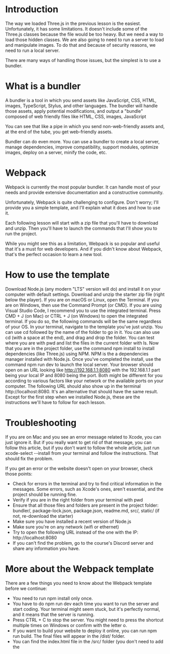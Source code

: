 # Introduction
  
The way we loaded Three.js in the previous lesson is the easiest. Unfortunately, it has some limitations. It doesn't include some of the Three.js classes because the file would be too heavy. But we need a way to load those hidden classes. We are also going to need to run a server to load and manipulate images. To do that and because of security reasons, we need to run a local server.

There are many ways of handling those issues, but the simplest is to use a bundler.

# What is a bundler
  
A bundler is a tool in which you send assets like JavaScript, CSS, HTML, images, TypeScript, Stylus, and other languages. The bundler will handle those assets, apply potential modifications, and output a "bundle" composed of web friendly files like HTML, CSS, images, JavaScript

You can see that like a pipe in which you send non-web-friendly assets and, at the end of the tube, you get web-friendly assets.

Bundler can do even more. You can use a bundler to create a local server, manage dependencies, improve compatibility, support modules, optimize images, deploy on a server, minify the code, etc.

# Webpack
  
Webpack is currently the most popular bundler. It can handle most of your needs and provide extensive documentation and a constructive community.

Unfortunately, Webpack is quite challenging to configure. Don't worry; I'll provide you a simple template, and I'll explain what it does and how to use it.

Each following lesson will start with a zip file that you'll have to download and unzip. Then you'll have to launch the commands that I'll show you to run the project.

While you might see this as a limitation, Webpack is so popular and useful that it's a must for web developers. And if you didn't know about Webpack, that's the perfect occasion to learn a new tool.

# How to use the template
  
Download Node.js (any modern "LTS" version will do) and install it on your computer with default settings.
Download and unzip the starter zip file (right below the player). If you are on macOS or Linux, open the Terminal. If you are on Windows, then use the Command Prompt (or CMD). If you are using Visual Studio Code, I recommend you to use the integrated terminal. Press CMD + J (on Mac) or CTRL + J (on Windows) to open the integrated terminal. If you do so, the following commands will be the same regardless of your OS.
In your terminal, navigate to the template you've just unzip. You can use cd followed by the name of the folder to go in it. You can also use cd (with a space at the end), and drag and drop the folder. You can test where you are with pwd and list the files in the current folder with ls.
Now that you are in the project folder, use the command npm install to install dependencies (like Three.js) using NPM. NPM is the a dependencies manager installed with Node.js.
Once you've completed the install, use the command npm run dev to launch the local server. Your browser should open on an URL looking like http://192.168.1.1:8080 with the 192.168.1.1 part being your local IP and 8080 being the port. Both might be different for you according to various factors like your network or the available ports on your computer. The following URL should also show up in the terminal http://localhost:8080. It's an alternative that should have the same result.
Except for the first step when we installed Node.js, these are the instructions we'll have to follow for each lesson.

# Troubleshooting
  
If you are on Mac and you see an error message related to Xcode, you can just ignore it. But if you really want to get rid of that message, you can follow this article, but if you don't want to follow the whole article, just run xcode-select --install from your terminal and follow the instructions. That should fix the problem.

If you get an error or the website doesn't open on your browser, check those points:

- Check for errors in the terminal and try to find critical information in the messages. Some errors, such as Xcode's ones, aren't essential, and the project should be running fine.
- Verify if you are in the right folder from your terminal with pwd
- Ensure that all those files and folders are present in the project folder: bundler/, package-lock.json, package.json, readme.md, src/, static/ (if not, re-download the starter)
- Make sure you have installed a recent version of Node.js
- Make sure you're on any network (wifi or ethernet)
- Try to open the following URL instead of the one with the IP: http://localhost:8080
- If you can't find the problem, go to the course's Discord server and share any information you have.

# More about the Webpack template
  
There are a few things you need to know about the Webpack template before we continue:

* You need to run npm install only once.
* You have to do npm run dev each time you want to run the server and start coding. Your terminal might seem stuck, but it's perfectly normal, and it means that the server is running.
* Press CTRL + C to stop the server. You might need to press the shortcut multiple times on Windows or confirm with the letter o.
* If you want to build your website to deploy it online, you can run npm run build. The final files will appear in the /dist/ folder.
* You can find the index.html file in the /src/ folder (you don't need to add the <script> manually. Webpack will add it automatically).
* The script.js file is also in the /src/ folder.
* You can load the style.css file from the script.js file. It might seem strange, but that's how modules in Webpack work.
* Making a syntax mistake will usually result in an error visible directly on the page with the concerned line.
* The page will automatically refresh as you save any of those files.
* You can put "static files" in the static/ folder. Those files will be accessible by typing the URL of the local server, followed by the path to the file (starting from the static/ folder). We'll use this to load textures and models laters.
* The only folders you need to go into are the src/ and the static/ folders.
* You can access your local server from any other device on the same network by typing the same URL that opened in your browser (which is very useful if you want to debug on mobile).
* If you make a mistake and the page reloads as a white page, you might need to refresh the page manually once you fixed the error
